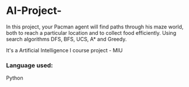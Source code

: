 # AI-Project-
In this project, your Pacman agent will find paths through his maze world, both to reach a particular location and to collect food efficiently. 
Using search algorithms DFS, BFS, UCS, A* and Greedy.

It's a Artificial Intelligence I course project - MIU

### Language used:
Python

